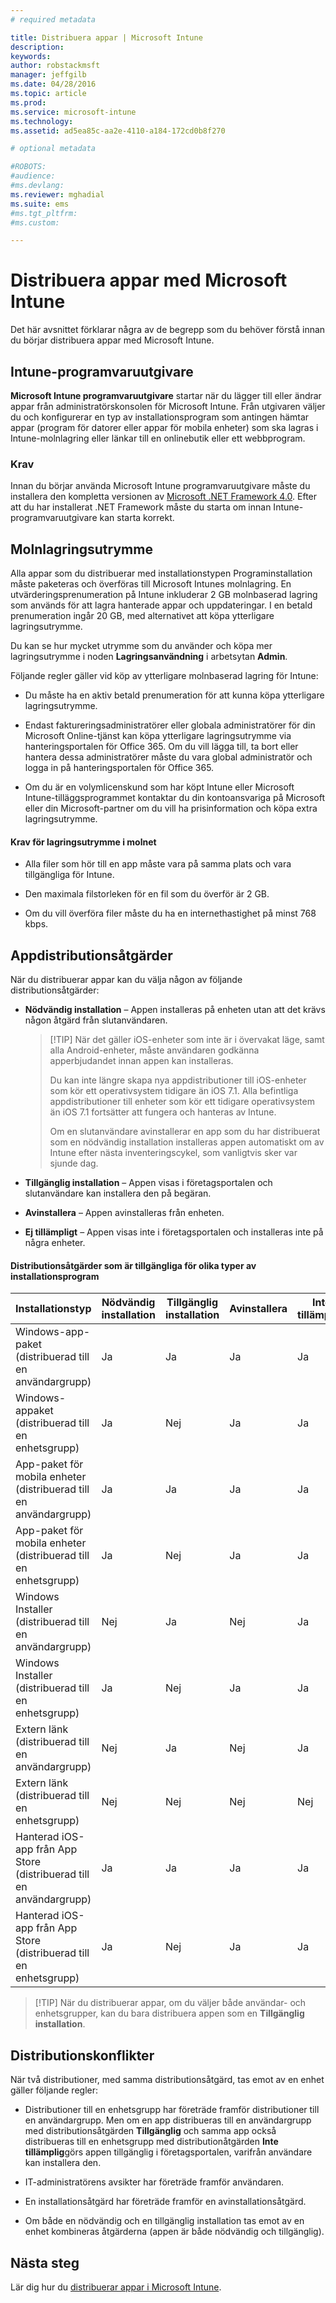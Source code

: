 ```yaml
---
# required metadata

title: Distribuera appar | Microsoft Intune
description:
keywords:
author: robstackmsft
manager: jeffgilb
ms.date: 04/28/2016
ms.topic: article
ms.prod:
ms.service: microsoft-intune
ms.technology:
ms.assetid: ad5ea85c-aa2e-4110-a184-172cd0b8f270

# optional metadata

#ROBOTS:
#audience:
#ms.devlang:
ms.reviewer: mghadial
ms.suite: ems
#ms.tgt_pltfrm:
#ms.custom:

---
```


# Distribuera appar med Microsoft Intune

Det här avsnittet förklarar några av de begrepp som du behöver förstå innan du börjar distribuera appar med Microsoft Intune.

## Intune-programvaruutgivare
**Microsoft Intune programvaruutgivare** startar när du lägger till eller ändrar appar från administratörskonsolen för Microsoft Intune. Från utgivaren väljer du och konfigurerar en typ av installationsprogram som antingen hämtar appar (program för datorer eller appar för mobila enheter) som ska lagras i Intune-molnlagring eller länkar till en onlinebutik eller ett webbprogram.

### Krav
Innan du börjar använda Microsoft Intune programvaruutgivare måste du installera den kompletta versionen av [Microsoft .NET Framework 4.0](https://www.microsoft.com/download/details.aspx?id=17851). Efter att du har installerat .NET Framework måste du starta om innan Intune-programvaruutgivare kan starta korrekt.

## Molnlagringsutrymme
Alla appar som du distribuerar med installationstypen Programinstallation måste paketeras och överföras till Microsoft Intunes molnlagring. En utvärderingsprenumeration på Intune inkluderar 2 GB molnbaserad lagring som används för att lagra hanterade appar och uppdateringar. I en betald prenumeration ingår 20 GB, med alternativet att köpa ytterligare lagringsutrymme.

Du kan se hur mycket utrymme som du använder och köpa mer lagringsutrymme i noden **Lagringsanvändning** i arbetsytan **Admin**.

Följande regler gäller vid köp av ytterligare molnbaserad lagring för Intune:

-   Du måste ha en aktiv betald prenumeration för att kunna köpa ytterligare lagringsutrymme.

-   Endast faktureringsadministratörer eller globala administratörer för din Microsoft Online-tjänst kan köpa ytterligare lagringsutrymme via hanteringsportalen för Office 365. Om du vill lägga till, ta bort eller hantera dessa administratörer måste du vara global administratör och logga in på hanteringsportalen för Office 365.

-   Om du är en volymlicenskund som har köpt Intune eller Microsoft Intune-tilläggsprogrammet kontaktar du din kontoansvariga på Microsoft eller din Microsoft-partner om du vill ha prisinformation och köpa extra lagringsutrymme.

#### Krav för lagringsutrymme i molnet

-   Alla filer som hör till en app måste vara på samma plats och vara tillgängliga för Intune.

-   Den maximala filstorleken för en fil som du överför är 2 GB.

-   Om du vill överföra filer måste du ha en internethastighet på minst 768 kbps.

## Appdistributionsåtgärder
När du distribuerar appar kan du välja någon av följande distributionsåtgärder:

-   **Nödvändig installation** – Appen installeras på enheten utan att det krävs någon åtgärd från slutanvändaren.

    > [!TIP] När det gäller iOS-enheter som inte är i övervakat läge, samt alla Android-enheter, måste användaren godkänna apperbjudandet innan appen kan installeras.
    >
    > Du kan inte längre skapa nya appdistributioner till iOS-enheter som kör ett operativsystem tidigare än iOS 7.1. Alla befintliga appdistributioner till enheter som kör ett tidigare operativsystem än iOS 7.1 fortsätter att fungera och hanteras av Intune.
    > 
    >  Om en slutanvändare avinstallerar en app som du har distribuerat som en nödvändig installation installeras appen automatiskt om av Intune efter nästa inventeringscykel, som vanligtvis sker var sjunde dag.

-   **Tillgänglig installation** – Appen visas i företagsportalen och slutanvändare kan installera den på begäran.

-   **Avinstallera** – Appen avinstalleras från enheten.

-   **Ej tillämpligt** – Appen visas inte i företagsportalen och installeras inte på några enheter.

#### Distributionsåtgärder som är tillgängliga för olika typer av installationsprogram

|Installationstyp|Nödvändig installation|Tillgänglig installation|Avinstallera|Inte tillämpligt|
|------------------|--------------------|---------------------|-------------|------------------|
|Windows-app-paket (distribuerad till en användargrupp)|Ja|Ja|Ja|Ja|
|Windows-appaket (distribuerad till en enhetsgrupp)|Ja|Nej|Ja|Ja|
|App-paket för mobila enheter (distribuerad till en användargrupp)|Ja|Ja|Ja|Ja|
|App-paket för mobila enheter (distribuerad till en enhetsgrupp)|Ja|Nej|Ja|Ja|
|Windows Installer (distribuerad till en användargrupp)|Nej|Ja|Nej|Ja|
|Windows Installer (distribuerad till en enhetsgrupp)|Ja|Nej|Ja|Ja|
|Extern länk (distribuerad till en användargrupp)|Nej|Ja|Nej|Ja|
|Extern länk (distribuerad till en enhetsgrupp)|Nej|Nej|Nej|Nej|
|Hanterad iOS-app från App Store (distribuerad till en användargrupp)|Ja|Ja|Ja|Ja|
|Hanterad iOS-app från App Store (distribuerad till en enhetsgrupp)|Ja|Nej|Ja|Ja|
> [!TIP] När du distribuerar appar, om du väljer både användar- och enhetsgrupper, kan du bara distribuera appen som en **Tillgänglig installation**.

## Distributionskonflikter
När två distributioner, med samma distributionsåtgärd, tas emot av en enhet gäller följande regler:

-   Distributioner till en enhetsgrupp har företräde framför distributioner till en användargrupp. Men om en app distribueras till en användargrupp med distributionsåtgärden **Tillgänglig** och samma app också distribueras till en enhetsgrupp med distributionåtgärden **Inte tillämplig**görs appen tillgänglig i företagsportalen, varifrån användare kan installera den.

-   IT-administratörens avsikter har företräde framför användaren.

-   En installationsåtgärd har företräde framför en avinstallationsåtgärd.

-   Om både en nödvändig och en tillgänglig installation tas emot av en enhet kombineras åtgärderna (appen är både nödvändig och tillgänglig).


## Nästa steg

Lär dig hur du [distribuerar appar i Microsoft Intune](deploy-apps-in-microsoft-intune.md).

<!--HONumber=Jun16_HO2-->


